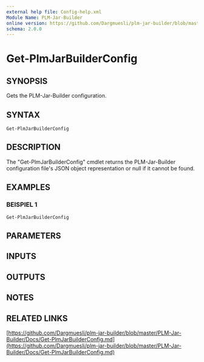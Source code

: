 ```yaml
---
external help file: Config-help.xml
Module Name: PLM-Jar-Builder
online version: https://github.com/Dargmuesli/plm-jar-builder/blob/master/PLM-Jar-Builder/Docs/Get-PlmJarBuilderConfig.md
schema: 2.0.0
---
```


# Get-PlmJarBuilderConfig

## SYNOPSIS
Gets the PLM-Jar-Builder configuration.

## SYNTAX

```
Get-PlmJarBuilderConfig
```

## DESCRIPTION
The "Get-PlmJarBuilderConfig" cmdlet returns the PLM-Jar-Builder configuration file's JSON object representation or null if it cannot be found.

## EXAMPLES

### BEISPIEL 1
```
Get-PlmJarBuilderConfig
```

## PARAMETERS

## INPUTS

## OUTPUTS

## NOTES

## RELATED LINKS

[https://github.com/Dargmuesli/plm-jar-builder/blob/master/PLM-Jar-Builder/Docs/Get-PlmJarBuilderConfig.md](https://github.com/Dargmuesli/plm-jar-builder/blob/master/PLM-Jar-Builder/Docs/Get-PlmJarBuilderConfig.md)

